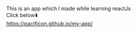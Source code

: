 This is an app which I made while learning reactJs<br>
Click below⬇️<br>
https://pacificon.github.io/my-app/
